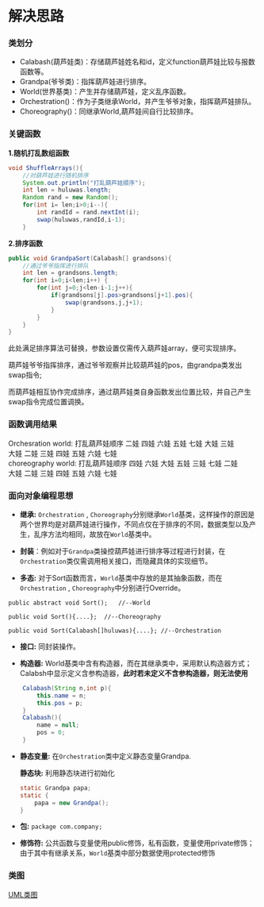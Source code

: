 # 解决思路

### 类划分

* Calabash(葫芦娃类)：存储葫芦娃姓名和id，定义function葫芦娃比较与报数函数等。
* Grandpa(爷爷类)：指挥葫芦娃进行排序。
* World(世界基类)：产生并存储葫芦娃，定义乱序函数。
* Orchestration()：作为子类继承World，并产生爷爷对象，指挥葫芦娃排队。
* Choreography()：同继承World,葫芦娃间自行比较排序。



### 关键函数

**1.随机打乱数组函数**

```java
void ShuffleArrays(){
    //对葫芦娃进行随机排序
    System.out.println("打乱葫芦娃顺序");
    int len = huluwas.length;
    Random rand = new Random();
    for(int i= len;i>0;i--){
        int randId = rand.nextInt(i);
        swap(huluwas,randId,i-1);
    }
```

**2.排序函数**

```java
public void GrandpaSort(Calabash[] grandsons){
    //通过爷爷指挥进行排队
    int len = grandsons.length;
    for(int i=0;i<len;i++) {
        for(int j=0;j<len-i-1;j++){
            if(grandsons[j].pos>grandsons[j+1].pos){
                swap(grandsons,j,j+1);
            }
        }
    }
}
```

此处满足排序算法可替换，参数设置仅需传入葫芦娃array，便可实现排序。

葫芦娃爷爷指挥排序，通过爷爷观察并比较葫芦娃的pos，由grandpa类发出swap指令;

而葫芦娃相互协作完成排序，通过葫芦娃类自身函数发出位置比较，并自己产生swap指令完成位置调换。

### 函数调用结果
Orchesration world:
打乱葫芦娃顺序
二娃 四娃 六娃 五娃 七娃 大娃 三娃  
大娃 二娃 三娃 四娃 五娃 六娃 七娃  
choreography world:
打乱葫芦娃顺序
四娃 六娃 大娃 五娃 三娃 七娃 二娃  
大娃 二娃 三娃 四娃 五娃 六娃 七娃  




### 面向对象编程思想

*  **继承:** `Orchestration` , `Choreography`分别继承`World`基类，这样操作的原因是两个世界均是对葫芦娃进行操作，不同点仅在于排序的不同，数据类型以及产生，乱序方法均相同，故放在`World`基类中。
*  **封装**：例如对于`Grandpa`类操控葫芦娃进行排序等过程进行封装，在`Orchestration`类仅需调用相关接口，而隐藏具体的实现细节。

*  **多态:** 对于Sort函数而言，`World`基类中存放的是其抽象函数，而在`Orchestration` , `Choreography`中分别进行Override。

  `public abstract void Sort();   //--World`

  `public void Sort(){....};  //--Choreography`

  `public void Sort(Calabash[]huluwas){....}; //--Orchestration`
  

*  **接口:** 同封装操作。

*  **构造器:** World基类中含有构造器，而在其继承类中，采用默认构造器方式；Calabsh中显示定义含参构造器，**此时若未定义不含参构造器，则无法使用**

```java
    Calabash(String n,int p){
        this.name = n;
        this.pos = p;
    }
    Calabash(){
        name = null;
        pos = 0;
    }
```


* **静态变量:** 在`Orchestration`类中定义静态变量Grandpa.

  **静态块:** 利用静态块进行初始化

  ```java
  static Grandpa papa;
  static {
      papa = new Grandpa();
  }
  ```


* **包:**  `package com.company;`

* **修饰符:** 公共函数与变量使用public修饰，私有函数，变量使用private修饰；由于其中有继承关系，`World`基类中部分数据使用protected修饰



### 类图

[UML类图](http://www.plantuml.com/plantuml/png/bP1DJiCm48NtFeMNeCeNG2nQiM05bM31Cfeaan_9FzRO1fN27kxKE_KA-2VGA0AahZ9wVlEzl5ax3-I3agoHu1n_CYHRlcTLnMsevTZmgc9iLVIBopYv5x1vU1n2rqdS4C7EPUK1hI5V7ikGEJG-WySC4lm-ACVUsHItfMP0vmdyQFGozZyC1Lrqv-DkayLR0jrQED5l1aDeUW8xxCvcdoWWeGOt9481vFrlETMDfMgaRTSLteIBDj4OPO4myIRS7OnwprOgVew7Z-FXCoMLir-_2R4uoHNlKIE175-pC7VEw_rbD4By58YUJTyJziMGVYI-BnD_Dot3vfurwZOe-GK0)

